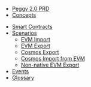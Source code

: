 - [Peggy 2.0 PRD](README)
- [Concepts](Concepts)
<!-- - [Components](Components) -->
- [Smart Contracts](contracts.md)
- [Scenarios](Scenarios/index)
  - [EVM Import](Scenarios/evmImport)
  - [EVM Export](Scenarios/evmExport)
  - [Cosmos Export](Scenarios/cosmosExport)
  - [Cosmos Import from EVM](Scenarios/cosmosImport)
  - [Non-native EVM Export](Scenarios/doublePegging)
  <!-- - [Smart contracts](SmartContracts) -->
- [Events](Events)
- [Glossary](glossary)
